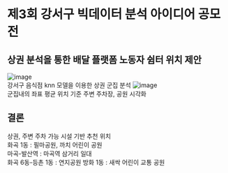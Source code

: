 # 제3회 강서구 빅데이터 분석 아이디어 공모전
## 상권 분석을 통한 배달 플랫폼 노동자 쉼터 위치 제안  
![image](https://github.com/Kimwonjoon/Rider_shelter_location_recommendation/assets/96778880/247a52cf-fe17-43c4-901b-6614d01181f5)  
강서구 음식점 knn 모델을 이용한 상권 군집 분석
![image](https://github.com/Kimwonjoon/Rider_shelter_location_recommendation/assets/96778880/639044d3-0c31-4ab4-ac14-c8f1142dd785)  
군집내의 좌표 평균 위치 기준 주변 주차장, 공원 시각화  
## 결론
상권, 주변 주차 가능 시설 기반 추천 위치  
화곡 1동 : 필마공원, 까치 어린이 공원  
마곡-발산역 : 마곡역 삼거리 일대  
화곡 6동-등촌 1동 : 연지공원
방화 1동 : 새싹 어린이 교통 공원
